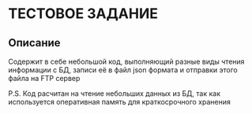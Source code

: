 # ТЕСТОВОЕ ЗАДАНИЕ 

## Описание

Содержит в себе небольшой код, выполняющий разные виды чтения информации с БД, записи её в файл json формата и отправки этого файла на FTP сервер

P.S. Код расчитан на чтение небольших данных из БД, так как используется оперативная память для краткосрочного хранения